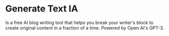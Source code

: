 # Generate Text IA 

Is a free AI blog writing tool that helps you break your writer's block to create original content in a fraction of a time. Powered by Open AI's GPT-3.







